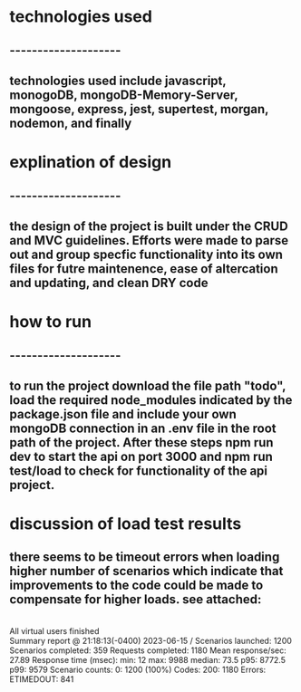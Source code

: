 # technologies used
## --------------------
## technologies used include javascript, monogoDB, mongoDB-Memory-Server, mongoose, express, jest, supertest, morgan, nodemon, and finally 

# explination of design
## --------------------
## the design of the project is built under the CRUD and MVC guidelines. Efforts were made to parse out and group specfic functionality into its own files for futre maintenence, ease of altercation and updating, and clean DRY code

# how to run
## --------------------
## to run the project download the file path "todo", load the required node_modules indicated by the package.json file and include your own mongoDB connection in an .env file in the root path of the project. After these steps npm run dev to start the api on port 3000 and npm run test/load to check for functionality of the api project.

# discussion of load test results
## there seems to be timeout errors when loading higher number of scenarios which indicate that improvements to the code could be made to compensate for higher loads. see attached: 

<br>All virtual users finished<br>
Summary report @ 21:18:13(-0400) 2023-06-15 /
  Scenarios launched:  1200
  Scenarios completed: 359
  Requests completed:  1180
  Mean response/sec: 27.89
  Response time (msec):
    min: 12
    max: 9988
    median: 73.5
    p95: 8772.5
    p99: 9579
  Scenario counts:
    0: 1200 (100%)
  Codes:
    200: 1180
  Errors:
    ETIMEDOUT: 841